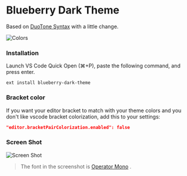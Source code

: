 # Blueberry Dark Theme
Based on [DuoTone Syntax](https://github.com/simurai/duotone-syntax) with a little change.

![Colors](https://raw.githubusercontent.com/peymanslh/vscode-blueberry-dark-theme/master/colors.jpg)

### Installation
Launch VS Code Quick Open (⌘+P), paste the following command, and press enter.
```
ext install blueberry-dark-theme
```

### Bracket color
If you want your editor bracket to match with your theme colors and you don't like vscode bracket colorization, add this to your settings:
```json
"editor.bracketPairColorization.enabled": false
```

### Screen Shot
![Screen Shot](https://raw.githubusercontent.com/peymanslh/vscode-blueberry-dark-theme/master/screenshot.png)

> The font in the screenshot is [Operator Mono](https://www.typography.com/blog/introducing-operator) .
